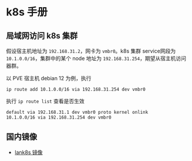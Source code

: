 # k8s 手册

## 局域网访问 k8s 集群

假设宿主机地址为 `192.168.31.2`，网卡为 `vmbr0`。k8s 集群 service网段为 `10.1.0.0/16`，集群中的某个 node 地址为 `192.168.31.254`，期望从宿主机访问器群。

以 PVE 宿主机 debian 12 为例，执行

```shell
ip route add 10.1.0.0/16 via 192.168.31.254 dev vmbr0
```

执行 `ip route list` 查看是否生效

```shell
default via 192.168.31.1 dev vmbr0 proto kernel onlink
10.1.0.0/16 via 192.168.31.254 dev vmbr0
```

## 国内镜像

- [lank8s 镜像](https://github.com/lank8s)